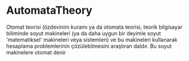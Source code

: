 # AutomataTheory
Otomat teorisi (özdevinim kuramı ya da otomata teorisi, teorik bilgisayar biliminde soyut makineleri (ya da daha uygun bir deyimle soyut 'matematiksel' makineleri veya sistemleri) ve bu makineleri kullanarak hesaplama problemlerinin çözülebilmesini araştıran daldır. Bu soyut makinelere otomat denir
